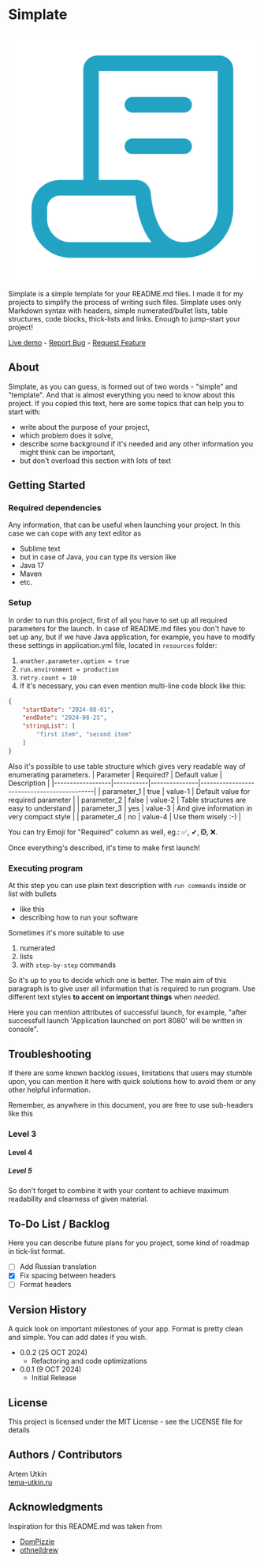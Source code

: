 # Simplate

[![Simplate][project-logo]][project-url]

Simplate is a simple template for your README.md files. I made it for my projects to simplify the process of writing
such files. Simplate uses only Markdown syntax with headers, simple numerated/bullet lists, table structures, code 
blocks, thick-lists and links. Enough to jump-start your project!

[Live demo](https://github.com/artemoons/simplate/blob/master/README.md) - [Report Bug](https://github.com/artemoons/simplate/issues/new?assignees=artemoons&labels=bug&projects=&template=bug-report.md&title=%5BBUG%5D) - [Request Feature](https://github.com/artemoons/simplate/issues/new?assignees=artemoons&labels=enhancement&projects=&template=feature_request.md&title=%5BFEATURE%5D)

## About

Simplate, as you can guess, is formed out of two words - "simple" and "template". And that is almost everything you need
to know about this project. If you copied this text, here are some topics that can help you to start with:
* write about the purpose of your project, 
* which problem does it solve,
* describe some background if it's needed and any other information you might think can be important,
* but don't overload this section with lots of text

## Getting Started
### Required dependencies

Any information, that can be useful when launching your project. In this case we can cope with any text editor as
* Sublime text
* but in case of Java, you can type its version like
* Java 17
* Maven
* etc.

### Setup

In order to run this project, first of all you have to set up all required parameters for the launch. In case of
README.md files you don't have to set up any, but if we have Java application, for example, you have to modify these
settings in application.yml file, located in `resources` folder:
1. `another.parameter.option = true`
2. `run.environment = production`
3. `retry.count = 10`
4. If it's necessary, you can even mention multi-line code block like this:
```json
{
    "startDate": "2024-08-01",
    "endDate": "2024-08-25",
    "stringList": [
        "first item", "second item" 
    ]
}
```

Also it's possible to use table structure which gives very readable way of enumerating parameters.
| Parameter        | Required? | Default value | Description                                |
|------------------|-----------|---------------|--------------------------------------------|
| parameter_1      |   true    | value-1       | Default value for required parameter       |
| parameter_2      |   false   | value-2       | Table structures are easy to understand    |
| parameter_3      |    yes    | value-3       | And give information in very compact style |
| parameter_4      |     no    | value-4       | Use them wisely :-)                        |

You can try Emoji for "Required" column as well, eg.: ✅, ✔, ❎, ❌.

Once everything's described, it's time to make first launch!

### Executing program

At this step you can use plain text description with `run commands` inside or list with bullets
* like this
* describing how to run your software

Sometimes it's more suitable to use
1. numerated
2. lists
3. with `step-by-step` commands

So it's up to you to decide which one is better. The main aim of this paragraph is to give user all information
that is required to run program. Use different text styles **to accent on important things** when _needed_.

Here you can mention attributes of successful launch, for example, "after successfull launch 'Application launched on
port 8080' will be written in console".

## Troubleshooting

If there are some known backlog issues, limitations that users may stumble upon, you can mention it here with quick
solutions how to avoid them or any other helpful information.

Remember, as anywhere in this document, you are free to use sub-headers like this

### Level 3
#### Level 4
##### Level 5
So don't forget to combine it with your content to achieve maximum readability and clearness of given material.

## To-Do List / Backlog

Here you can describe future plans for you project, some kind of roadmap in tick-list format.

- [ ] Add Russian translation
- [x] Fix spacing between headers
- [ ] Format headers

## Version History

A quick look on important milestones of your app. Format is pretty clean and simple. You can add dates if you wish. 

* 0.0.2 (25 OCT 2024)
    * Refactoring and code optimizations
* 0.0.1 (9 OCT 2024)
    * Initial Release

## License

This project is licensed under the MIT License - see the LICENSE file for details

## Authors / Contributors

Artem Utkin  
[tema-utkin.ru](https://tema-utkin.ru)

## Acknowledgments

Inspiration for this README.md was taken from
* [DomPizzie](https://gist.github.com/DomPizzie/7a5ff55ffa9081f2de27c315f5018afc)
* [othneildrew](https://github.com/othneildrew/Best-README-Template)


[project-logo]: images/logo.svg
[project-url]: https://github.com/artemoons/simplate